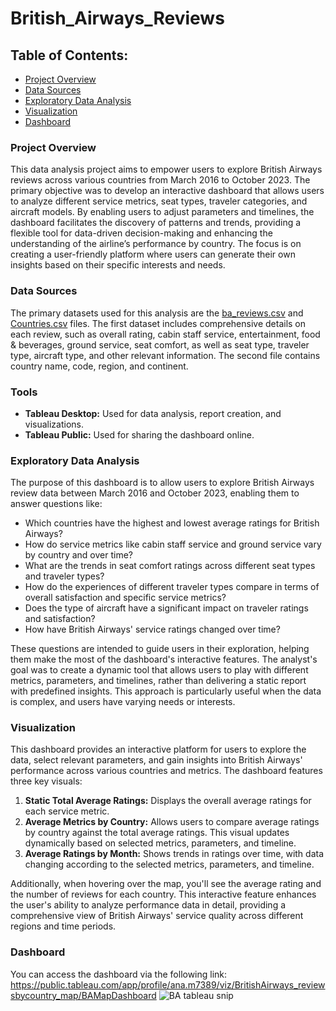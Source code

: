 # British_Airways_Reviews

## Table of Contents:
 - [Project Overview](#project-overview)
 - [Data Sources](#data-sources)
 - [Exploratory Data Analysis](#exploratory-data-analysis)
 - [Visualization](#visualization)
 - [Dashboard](#dashboard)
  
### Project Overview
This data analysis project aims to empower users to explore British Airways reviews across various countries from March 2016 to October 2023. The primary objective was to develop an interactive dashboard that allows users to analyze different service metrics, seat types, traveler categories, and aircraft models. By enabling users to adjust parameters and timelines, the dashboard facilitates the discovery of patterns and trends, providing a flexible tool for data-driven decision-making and enhancing the understanding of the airline’s performance by country. The focus is on creating a user-friendly platform where users can generate their own insights based on their specific interests and needs.

### Data Sources
The primary datasets used for this analysis are the [ba_reviews.csv](https://github.com/user-attachments/files/16742580/ba_reviews.csv) and [Countries.csv](https://github.com/user-attachments/files/16742583/Countries.csv) files. The first dataset includes comprehensive details on each review, such as overall rating, cabin staff service, entertainment, food & beverages, ground service, seat comfort, as well as seat type, traveler type, aircraft type, and other relevant information. The second file contains country name, code, region, and continent.

### Tools
 - **Tableau Desktop:** Used for data analysis, report creation, and visualizations.
 - **Tableau Public:** Used for sharing the dashboard online.

### Exploratory Data Analysis
The purpose of this dashboard is to allow users to explore British Airways review data between March 2016 and October 2023, enabling them to answer questions like:

 - Which countries have the highest and lowest average ratings for British Airways?
 - How do service metrics like cabin staff service and ground service vary by country and over time?
 - What are the trends in seat comfort ratings across different seat types and traveler types?
 - How do the experiences of different traveler types compare in terms of overall satisfaction and specific service metrics?
 - Does the type of aircraft have a significant impact on traveler ratings and satisfaction?
 - How have British Airways' service ratings changed over time?

These questions are intended to guide users in their exploration, helping them make the most of the dashboard's interactive features. The analyst's goal was to create a dynamic tool that allows users to play with different metrics, parameters, and timelines, rather than delivering a static report with predefined insights. This approach is particularly useful when the data is complex, and users have varying needs or interests.

### Visualization
This dashboard provides an interactive platform for users to explore the data, select relevant parameters, and gain insights into British Airways' performance across various countries and metrics. 
The dashboard features three key visuals:

1) **Static Total Average Ratings:** Displays the overall average ratings for each service metric.
2) **Average Metrics by Country:** Allows users to compare average ratings by country against the total average ratings. This visual updates dynamically based on selected metrics, parameters, and timeline.
3) **Average Ratings by Month:** Shows trends in ratings over time, with data changing according to the selected metrics, parameters, and timeline.

Additionally, when hovering over the map, you'll see the average rating and the number of reviews for each country. This interactive feature enhances the user's ability to analyze performance data in detail, providing a comprehensive view of British Airways' service quality across different regions and time periods.

### Dashboard
You can access the dashboard via the following link: https://public.tableau.com/app/profile/ana.m7389/viz/BritishAirways_reviewsbycountry_map/BAMapDashboard
![BA tableau snip](https://github.com/user-attachments/assets/7e1cc7d2-0e38-401e-8a24-6e12a66a8d12)



